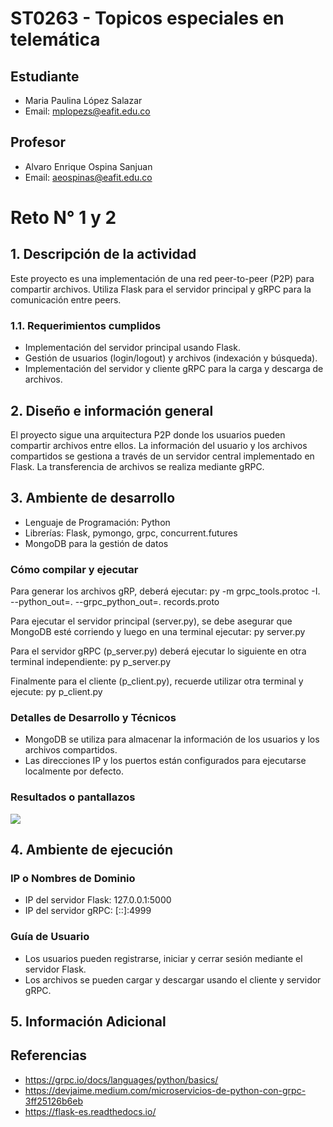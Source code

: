 # ST0263 - Topicos especiales en telemática

## Estudiante
- Maria Paulina López Salazar
- Email: mplopezs@eafit.edu.co

## Profesor
- Alvaro Enrique Ospina Sanjuan
- Email: aeospinas@eafit.edu.co

# Reto N° 1 y 2
## 1. Descripción de la actividad
Este proyecto es una implementación de una red peer-to-peer (P2P) para compartir archivos. Utiliza Flask para el servidor principal y gRPC para la comunicación entre peers.

### 1.1. Requerimientos cumplidos
- Implementación del servidor principal usando Flask.
- Gestión de usuarios (login/logout) y archivos (indexación y búsqueda).
- Implementación del servidor y cliente gRPC para la carga y descarga de archivos.

## 2. Diseño e información general
El proyecto sigue una arquitectura P2P donde los usuarios pueden compartir archivos entre ellos. La información del usuario y los archivos compartidos se gestiona a través de un servidor central implementado en Flask. La transferencia de archivos se realiza mediante gRPC.

## 3. Ambiente de desarrollo
- Lenguaje de Programación: Python
- Librerías:  Flask, pymongo, grpc, concurrent.futures
- MongoDB para la gestión de datos

### Cómo compilar y ejecutar

Para generar los archivos gRP, deberá ejecutar:
py -m grpc_tools.protoc -I. --python_out=. --grpc_python_out=. records.proto

Para ejecutar el servidor principal (server.py), se debe asegurar que MongoDB esté corriendo y luego en una terminal ejecutar:
py server.py

Para el servidor gRPC (p_server.py) deberá ejecutar lo siguiente en otra terminal independiente:
py p_server.py

Finalmente para el cliente (p_client.py), recuerde utilizar otra terminal y ejecute:
py p_client.py

### Detalles de Desarrollo y Técnicos
- MongoDB se utiliza para almacenar la información de los usuarios y los archivos compartidos.
- Las direcciones IP y los puertos están configurados para ejecutarse localmente por defecto.

### Resultados o pantallazos
<img src="https://i.postimg.cc/W3L7HS9L/image.png">

## 4. Ambiente de ejecución

### IP o Nombres de Dominio
- IP del servidor Flask: 127.0.0.1:5000
- IP del servidor gRPC: [::]:4999

### Guía de Usuario
- Los usuarios pueden registrarse, iniciar y cerrar sesión mediante el servidor Flask.
- Los archivos se pueden cargar y descargar usando el cliente y servidor gRPC.

## 5. Información Adicional

## Referencias
- https://grpc.io/docs/languages/python/basics/
- https://devjaime.medium.com/microservicios-de-python-con-grpc-3ff25126b6eb
- https://flask-es.readthedocs.io/